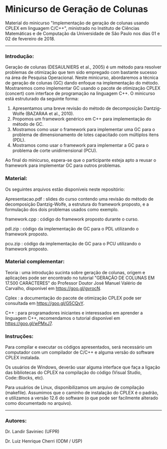 # Minicurso de Geração de Colunas

Material do minicurso "Implementação de geração de colunas usando CPLEX em linguagem C/C++", ministrado no Instituto de Ciências Matemáticas e de Computação da Universidade de São Paulo nos dias 01 e 02 de fevereiro de 2018.

---

### Introdução:

Geração de colunas (DESAULNIERS et al., 2005) é um método para resolver problemas de otimização que tem sido empregado com bastante sucesso na área de Pesquisa Operacional. Neste minicurso, abordaremos a técnica de geração de colunas (GC) dando enfoque na implementação do método. Mostraremos como implementar GC usando o pacote de otimização CPLEX (concert) com interface de programação na linguagem C++. O minicurso está estruturado da seguinte forma:

  1) Apresentamos uma breve revisão do método de decomposição Dantzig-Wolfe (BAZARAA et al., 2010).
  2) Propomos um framework genérico em C++ para implementação do método de GC.
  3) Mostramos como usar o framework para implementar uma GC para o problema de dimensionamento de lotes capacitado com múltiplos itens (PDL).
  4) Mostramos como usar o framework para implementar a GC para o problema de corte unidimensional (PCU).
  
  Ao final do minicurso, espera-se que o participante esteja apto a reusar o framework para implementar GC para outros problemas.


### Material:

Os seguintes arquivos estão disponíveis neste repositório:

Apresentacao.pdf : slides do curso contendo uma revisão do método de decomposição Dantzig-Wolfe, a estrutura do framework proposto, e a formulação dos dois problemas usados como exemplo.

framework.cpp : código do framework proposto durante o curso.

pdl.zip : código da implementação de GC para o PDL utilizando o framework proposto.

pcu.zip : código da implementação de GC para o PCU utilizando o framework proposto.


### Material complementar:

Teoria : uma introdução sucinta sobre geração de colunas, origem e aplicações pode ser encontrado no tutorial "GERAÇÃO DE COLUNAS EM 17.500 CARACTERES" do Professor Doutor José Manuel Valério de Carvalho, disponível em https://goo.gl/gvrocN.

Cplex : a documentação do pacote de otimização CPLEX pode ser consultada em https://goo.gl/G5CQvY.

C++ : para programadores iniciantes e interessados em aprender a linguagem C++, recomendamos o tutorial disponível em https://goo.gl/wPMxJ7.


### Instruções:

Para compilar e executar os códigos apresentados, será necessário um computador com um compilador de C/C++ e alguma versão do software CPLEX instalada.

Os usuários de Windows, deverão usar alguma interface que faça a ligação das bibliotecas do CPLEX na compilação do código (Visual Studio, Code::Blocks, etc).

Para usuários de Linux, disponibilizamos um arquivo de compilação (makefile). Assumimos que o caminho de instalação do CPLEX é o padrão, e utilizamos a versão 12.6 do software (o que pode ser facilmente alterado como documentado no arquivo).

---

### Autores:

Dr. Landir Saviniec (UFPR)

Dr. Luiz Henrique Cherri (ODM / USP)
